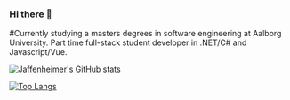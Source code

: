 ### Hi there 👋

#Currently studying a masters degrees in software engineering at Aalborg University. Part time full-stack student developer in .NET/C# and Javascript/Vue.

[![Jaffenheimer's GitHub stats](https://github-readme-stats.vercel.app/api?username=Jaffenheimer&show_icons=true&theme=dracula)](https://github.com/anuraghazra/github-readme-stats)

[![Top Langs](https://github-readme-stats.vercel.app/api/top-langs/?username=Jaffenheimer&layout=compact&theme=dracula&langs_count=10)](https://github.com/anuraghazra/github-readme-stats)
